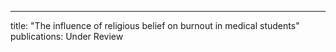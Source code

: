 ---
title: "The influence of religious belief on burnout in medical students"
publications: Under Review 



